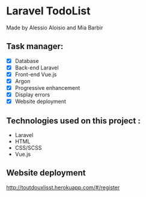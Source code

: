 # Laravel TodoList

Made by Alessio Aloisio and Mia Barbir


## Task manager: 
- [x] Database
- [x] Back-end Laravel
- [x] Front-end Vue.js
- [x] Argon
- [x] Progressive enhancement
- [x] Display errors
- [x] Website deployment

## Technologies used on this project : 
- Laravel
- HTML
- CSS/SCSS
- Vue.js

## Website deployment 

<http://toutdouxlisst.herokuapp.com/#/register>
